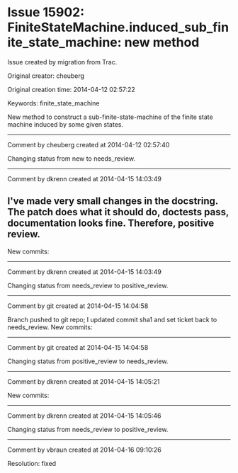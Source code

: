 # Issue 15902: FiniteStateMachine.induced_sub_finite_state_machine: new method

Issue created by migration from Trac.

Original creator: cheuberg

Original creation time: 2014-04-12 02:57:22

Keywords: finite_state_machine

New method to construct a sub-finite-state-machine of the finite
state machine induced by some given states.



---

Comment by cheuberg created at 2014-04-12 02:57:40

Changing status from new to needs_review.


---

Comment by dkrenn created at 2014-04-15 14:03:49

I've made very small changes in the docstring. The patch does what it should do, doctests pass, documentation looks fine. Therefore, positive review.
----
New commits:


---

Comment by dkrenn created at 2014-04-15 14:03:49

Changing status from needs_review to positive_review.


---

Comment by git created at 2014-04-15 14:04:58

Branch pushed to git repo; I updated commit sha1 and set ticket back to needs_review. New commits:


---

Comment by git created at 2014-04-15 14:04:58

Changing status from positive_review to needs_review.


---

Comment by dkrenn created at 2014-04-15 14:05:21

New commits:


---

Comment by dkrenn created at 2014-04-15 14:05:46

Changing status from needs_review to positive_review.


---

Comment by vbraun created at 2014-04-16 09:10:26

Resolution: fixed
